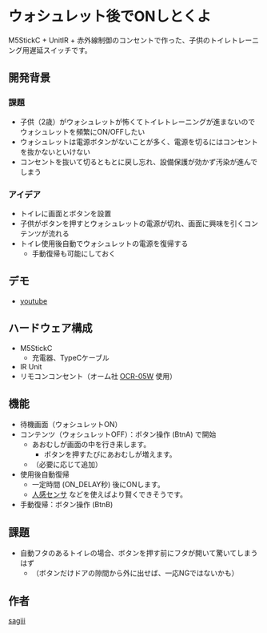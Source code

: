 ウォシュレット後でONしとくよ
===

M5StickC + UnitIR + 赤外線制御のコンセントで作った、子供のトイレトレーニング用遅延スイッチです。

## 開発背景
### 課題
- 子供（2歳）がウォシュレットが怖くてトイレトレーニングが進まないのでウォシュレットを頻繁にON/OFFしたい
- ウォシュレットは電源ボタンがないことが多く、電源を切るにはコンセントを抜かないといけない
- コンセントを抜いて切るともとに戻し忘れ、設備保護が効かず汚染が進んでしまう

### アイデア
- トイレに画面とボタンを設置
- 子供がボタンを押すとウォシュレットの電源が切れ、画面に興味を引くコンテンツが流れる
- トイレ使用後自動でウォシュレットの電源を復帰する
    - 手動復帰も可能にしておく

## デモ
- [youtube](https://www.youtube.com/watch?v=YmZ89waXX18)

## ハードウェア構成
- M5StickC
    - 充電器、TypeCケーブル
- IR Unit
- リモコンコンセント（オーム社 [OCR-05W](https://www.ohm-electric.co.jp/product/c23/c2313/19582/) 使用）

## 機能
- 待機画面（ウォシュレットON）
- コンテンツ（ウォシュレットOFF）：ボタン操作 (BtnA) で開始
    - あおむしが画面の中を行き来します。
        - ボタンを押すたびにあおむしが増えます。
    - （必要に応じて追加）
- 使用後自動復帰
    - 一定時間 (ON_DELAY秒) 後にONします。
    - [人感センサ](https://www.switch-science.com/catalog/5756/) などを使えばより賢くできそうです。
- 手動復帰：ボタン操作 (BtnB) 

## 課題
- 自動フタのあるトイレの場合、ボタンを押す前にフタが開いて驚いてしまうはず
    - （ボタンだけドアの隙間から外に出せば、一応NGではないかも）

## 作者
[sagiii](https://github.com/sagiii)

